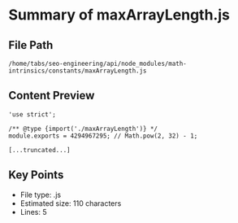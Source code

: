 # Summary of maxArrayLength.js
  
## File Path
`/home/tabs/seo-engineering/api/node_modules/math-intrinsics/constants/maxArrayLength.js`

## Content Preview
```
'use strict';

/** @type {import('./maxArrayLength')} */
module.exports = 4294967295; // Math.pow(2, 32) - 1;

[...truncated...]
```

## Key Points
- File type: .js
- Estimated size: 110 characters
- Lines: 5
